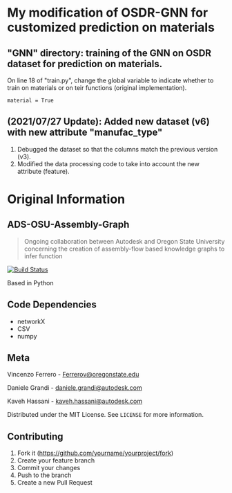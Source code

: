 # My modification of OSDR-GNN for customized prediction on materials

## "GNN" directory: training of the GNN on OSDR dataset for prediction on materials.

On line 18 of "train.py", change the global variable to indicate whether to train on materials or on teir functions (original implementation).

```
material = True
```

## (2021/07/27 Update): Added new dataset (v6) with new attribute "manufac_type"
1. Debugged the dataset so that the columns match the previous version (v3).
2. Modified the data processing code to take into account the new attribute (feature).


# Original Information
## ADS-OSU-Assembly-Graph
> Ongoing collaboration between Autodesk and Oregon State University concerning the creation of assembly-flow based knowledge graphs to infer function

[![Build Status](https://travis-ci.org/joemccann/dillinger.svg?branch=master)](https://travis-ci.org/joemccann/dillinger)

Based in Python

## Code Dependencies 

- networkX
- CSV
- numpy


## Meta

Vincenzo Ferrero -  Ferrerov@oregonstate.edu

Daniele Grandi - daniele.grandi@autodesk.com

Kaveh Hassani - kaveh.hassani@autodesk.com

Distributed under the MIT License. See ``LICENSE`` for more information.


## Contributing

1. Fork it (<https://github.com/yourname/yourproject/fork>)
2. Create your feature branch 
3. Commit your changes 
4. Push to the branch 
5. Create a new Pull Request
